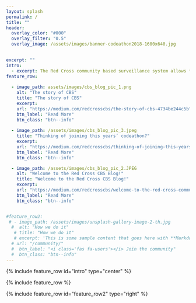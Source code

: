 ```yaml
---
layout: splash
permalink: /
title: ""
header:
  overlay_color: "#000"
  overlay_filter: "0.5"
  overlay_image: /assets/images/banner-codeathon2018-1600x640.jpg

 
excerpt: ""
intro: 
  - excerpt: The Red Cross community based surveillance system allows for people to report on health risks in their communities. By monitoring real-time data, we can respond to an outbreak before it spins out of control, thereby saving lives. We currently have an operational MVP in Somalia, but we need your help to save even more lives! Read how you can contribute [here](https://src.cbsrc.org/contribute/) or get in [touch](https://src.cbsrc.org/contactus/)!
feature_row:
  
  - image_path: assets/images/cbs_blog_pic_1.png
    alt: "The story of CBS"
    title: "The story of CBS"
    excerpt:
    url: "https://medium.com/redcrosscbs/the-story-of-cbs-4734be244c5b"
    btn_label: "Read More"
    btn_class: "btn--info"
   
  - image_path: /assets/images/cbs_blog_pic_3.jpeg
    title: "Thinking of joining this years’ codeathon?"
    excerpt: 
    url: "https://medium.com/redcrosscbs/thinking-of-joining-this-years-codeathon-7c46d55f57da"
    btn_label: "Read More"
    btn_class: "btn--info"   

  - image_path: /assets/images/cbs_blog_pic_2.JPEG
    alt: "Welcome to the Red Cross CBS Blog!"
    title: "Welcome to the Red Cross CBS Blog!"
    excerpt: 
    url: "https://medium.com/redcrosscbs/welcome-to-the-red-cross-community-based-surveillance-blog-c8b450e83fef"
    btn_label: "Read More"
    btn_class: "btn--info"


#feature_row2:
 # - image_path: /assets/images/unsplash-gallery-image-2-th.jpg
  #  alt: "How we do it"
   # title: "How we do it"
   # excerpt: 'This is some sample content that goes here with **Markdown** formatting. Right aligned with' 
  # url: "/community/"
  #  btn_label: "<i class='fas fa-users'></i> Join the community"
  #  btn_class: "btn--info"
---
```


{% include feature_row id="intro" type="center" %}

{% include feature_row %}

{% include feature_row id="feature_row2" type="right" %}
